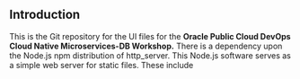 ## Introduction

This is the Git repository for the UI files for the **Oracle Public Cloud DevOps Cloud Native Microservices-DB Workshop.** There is a dependency upon the Node.js npm distribution of http_server.  This Node.js software serves as a simple web server for static files.  These include
